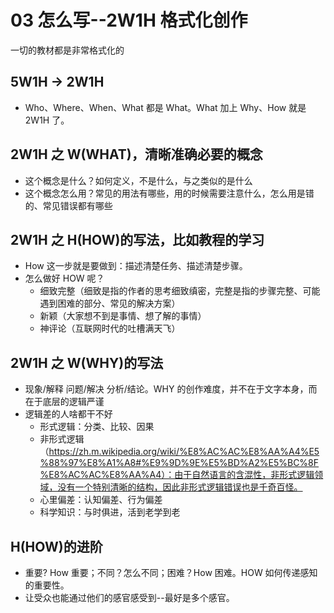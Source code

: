 # 03 怎么写--2W1H 格式化创作

一切的教材都是非常格式化的

## 5W1H -> 2W1H

- Who、Where、When、What 都是 What。What 加上 Why、How 就是 2W1H 了。

## 2W1H 之 W(WHAT)，清晰准确必要的概念

- 这个概念是什么？如何定义，不是什么，与之类似的是什么
- 这个概念怎么用？常见的用法有哪些，用的时候需要注意什么，怎么用是错的、常见错误都有哪些

## 2W1H 之 H(HOW)的写法，比如教程的学习

- How 这一步就是要做到：描述清楚任务、描述清楚步骤。
- 怎么做好 HOW 呢？
  - 细致完整（细致是指的作者的思考细致缜密，完整是指的步骤完整、可能遇到困难的部分、常见的解决方案）
  - 新颖（大家想不到是事情、想了解的事情）
  - 神评论（互联网时代的吐槽满天飞）

## 2W1H 之 W(WHY)的写法

- 现象/解释 问题/解决 分析/结论。WHY 的创作难度，并不在于文字本身，而在于底层的逻辑严谨
- 逻辑差的人啥都干不好
  - 形式逻辑：分类、比较、因果
  - 非形式逻辑（https://zh.m.wikipedia.org/wiki/%E8%AC%AC%E8%AA%A4%E5%88%97%E8%A1%A8#%E9%9D%9E%E5%BD%A2%E5%BC%8F%E8%AC%AC%E8%AA%A4）：由于自然语言的含混性，非形式逻辑领域，没有一个特别清晰的结构，因此非形式逻辑错误也是千奇百怪。
  - 心里偏差：认知偏差、行为偏差
  - 科学知识：与时俱进，活到老学到老

## H(HOW)的进阶

- 重要? How 重要；不同？怎么不同；困难？How 困难。HOW 如何传递感知的重要性。
- 让受众也能通过他们的感官感受到--最好是多个感官。
